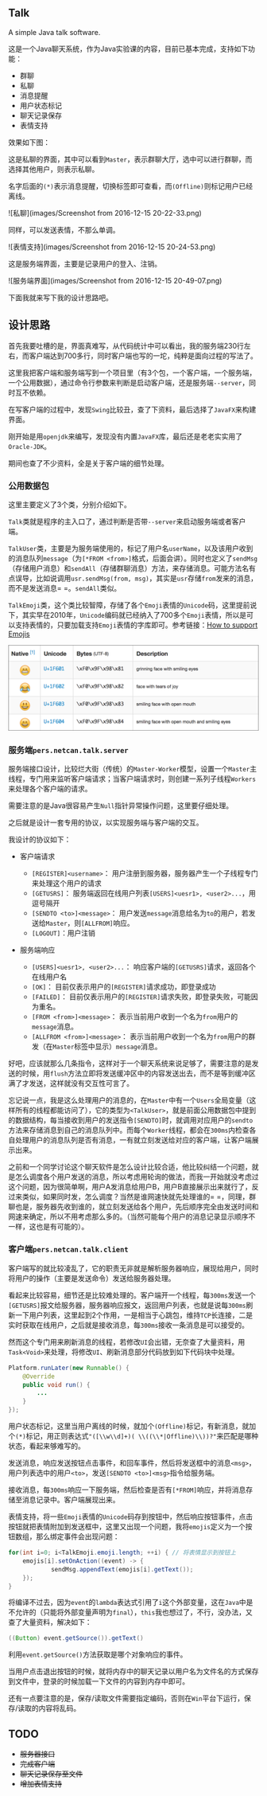 ## Talk
A simple Java talk software.

这是一个Java聊天系统，作为Java实验课的内容，目前已基本完成，支持如下功能：
* 群聊
* 私聊
* 消息提醒
* 用户状态标记
* 聊天记录保存
* 表情支持

效果如下图：

这是私聊的界面，其中可以看到`Master`，表示群聊大厅，选中可以进行群聊，而选择其他用户，则表示私聊。

名字后面的`(*)`表示消息提醒，切换标签即可查看，而`(Offline)`则标记用户已经离线。

![私聊](images/Screenshot from 2016-12-15 20-22-33.png)

同样，可以发送表情，不那么单调。

![表情支持](images/Screenshot from 2016-12-15 20-24-53.png)

这是服务端界面，主要是记录用户的登入、注销。

![服务端界面](images/Screenshot from 2016-12-15 20-49-07.png)

下面我就来写下我的设计思路吧。

## 设计思路
首先我要吐槽的是，界面真难写，从代码统计中可以看出，我的服务端230行左右，而客户端达到700多行，同时客户端也写的一坨，纯粹是面向过程的写法了。

这里我把客户端和服务端写到一个项目里（有3个包，一个客户端，一个服务端，一个公用数据），通过命令行参数来判断是启动客户端，还是服务端`--server`，同时互不依赖。

在写客户端的过程中，发现`Swing`比较丑，查了下资料，最后选择了`JavaFX`来构建界面。

刚开始是用`openjdk`来编写，发现没有内置`JavaFX`库，最后还是老老实实用了`Oracle-JDK`。

期间也查了不少资料，全是关于客户端的细节处理。

### 公用数据包
这里主要定义了3个类，分别介绍如下。

`Talk`类就是程序的主入口了，通过判断是否带`--server`来启动服务端或者客户端。

`TalkUser`类，主要是为服务端使用的，标记了用户名`userName`，以及该用户收到的消息队列`message`（为`[*FROM <from>]`格式，后面会讲）。同时也定义了`sendMsg`（存储用户消息）和`sendAll`（存储群聊消息）方法，来存储消息。可能方法名有点误导，比如说调用`usr.sendMsg(from, msg)`，其实是`usr`存储`from`发来的消息，而不是发送消息= =。`sendAll`类似。

`TalkEmoji`类，这个类比较智障，存储了各个`Emoji`表情的`Unicode`码，这里提前说下，其实早在2010年，`Unicode`编码就已经纳入了700多个`Emoji`表情，所以是可以支持表情的，只要加载支持`Emoji`表情的字库即可。参考链接：[How to support Emojis](http://www.guigarage.com/2015/01/support-emojis/)

![emoji](images/utf-emoji.png)

### 服务端`pers.netcan.talk.server`
服务端接口设计，比较烂大街（传统）的`Master-Worker`模型，设置一个`Master`主线程，专门用来监听客户端请求；当客户端请求时，则创建一系列子线程`Workers`来处理各个客户端的请求。

需要注意的是Java很容易产生`Null`指针异常操作问题，这里要仔细处理。

之后就是设计一套专用的协议，以实现服务端与客户端的交互。

我设计的协议如下：

- 客户端请求
	- `[REGISTER]<username>`： 用户注册到服务器，服务器产生一个子线程专门来处理这个用户的请求
	- `[GETUSRS]`： 服务端返回在线用户列表`[USERS]<uesr1>, <user2>...`，用逗号隔开
	- `[SENDTO <to>]<message>`： 用户发送`message`消息给名为`to`的用户，若发送给`Master`，则`[ALLFROM]`响应。
	- `[LOGOUT]`：用户注销

- 服务端响应
	- `[USERS]<uesr1>, <user2>...`： 响应客户端的`[GETUSRS]`请求，返回各个在线用户名
	- `[OK]`： 目前仅表示用户的`[REGISTER]`请求成功，即登录成功
	- `[FAILED]`： 目前仅表示用户的`[REGISTER]`请求失败，即登录失败，可能因为重名。
	- `[FROM <from>]<message>`： 表示当前用户收到一个名为`from`用户的`message`消息。
	- `[ALLFROM <from>]<message>`： 表示当前用户收到一个名为`from`用户的群发（在`Master`标签中显示）`message`消息。

好吧，应该就那么几条指令，这样对于一个聊天系统来说足够了，需要注意的是发送的时候，用`flush`方法立即将发送缓冲区中的内容发送出去，而不是等到缓冲区满了才发送，这样就没有交互性可言了。

忘记说一点，我是这么处理用户的消息的，在`Master`中有一个`Users`全局变量（这样所有的线程都能访问了），它的类型为`<TalkUser>`，就是前面公用数据包中提到的数据结构，每当接收到用户的发送指令`[SENDTO]`时，就调用对应用户的`sendto`方法来存储消息到自己的消息队列中。而每个`Worker`线程，都会在`300ms`内检查各自处理用户的消息队列是否有消息，一有就立刻发送给对应的客户端，让客户端展示出来。

之前和一个同学讨论这个聊天软件是怎么设计比较合适，他比较纠结一个问题，就是怎么调度各个用户发送的消息，所以考虑用轮询的做法，而我一开始就没考虑过这个问题，因为很简单啊，用户A发消息给用户B，用户B直接展示出来就行了，反过来类似，如果同时发，怎么调度？当然是谁网速快就先处理谁的= =，同理，群聊也是，服务器先收到谁的，就立刻发送给各个用户，先后顺序完全由发送时间和网速来确定，所以不用考虑那么多的。（当然可能每个用户的消息记录显示顺序不一样，这也是有可能的）。

### 客户端`pers.netcan.talk.client`
客户端写的就比较凌乱了，它的职责无非就是解析服务器响应，展现给用户，同时将用户的操作（主要是发送命令）发送给服务器处理。

看起来比较容易，细节还是比较难处理的。客户端开一个线程，每`300ms`发送一个`[GETUSRS]`报文给服务器，服务器响应报文，返回用户列表，也就是说每`300ms`刷新一下用户列表，这里起到2个作用，一是相当于心跳包，维持`TCP`长连接，二是实时获取在线用户，之后就是接收消息，每`300ms`接收一条消息是可以接受的。

然而这个专门用来刷新消息的线程，若修改`UI`会出错，无奈查了大量资料，用`Task<Void>`来处理，将修改`UI`、刷新消息部分代码放到如下代码块中处理。

```java
Platform.runLater(new Runnable() {
	@Override
	public void run() {
		...
	}
});
```

用户状态标记，这里当用户离线的时候，就加个`(Offline)`标记，有新消息，就加个`(*)`标记，用正则表达式`"([\\w\\d]+)( \\((\\*|Offline)\\))?"`来匹配是哪种状态，看起来够难写的。


发送消息，响应发送按钮点击事件，和回车事件，然后将发送框中的消息`<msg>`，用户列表选中的用户`<to>`，发送`[SENDTO <to>]<msg>`指令给服务端。

接收消息，每`300ms`响应一下服务端，然后检查是否有`[*FROM]`响应，并将消息存储至消息记录中。客户端展现出来。

表情支持，将一些`Emoji`表情的`Unicode`码存到按钮中，然后响应按钮事件，点击按钮就把表情附加到发送框中，这里又出现一个问题，我将`emojis`定义为一个按钮数组，那么绑定事件会出现问题：
```java
for(int i=0; i<TalkEmoji.emoji.length; ++i) { // 将表情显示到按钮上
	emojis[i].setOnAction((event) -> {
			sendMsg.appendText(emojis[i].getText());
	});
}
```

将编译不过去，因为`event`的`lambda`表达式引用了`i`这个外部变量，这在`Java`中是不允许的（只能将外部变量声明为`final`），`this`我也想过了，不行，没办法，又查了大量资料，解决如下：
```java
((Button) event.getSource()).getText()
```

利用`event.getSource()`方法获取是哪个对象响应的事件。

当用户点击退出按钮的时候，就将内存中的聊天记录以用户名为文件名的方式保存到文件中，登录的时候加载一下文件的内容到内存中即可。

还有一点要注意的是，保存/读取文件需要指定编码，否则在`Win`平台下运行，保存/读取的内容将乱码。
## TODO
- ~~服务器接口~~
- ~~完成客户端~~
- ~~聊天记录保存至文件~~
- ~~增加表情支持~~

